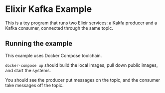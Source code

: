 # Elixir Kafka Example

This is a toy program that runs two Elixir services: a Kakfa producer and a Kafka consumer, connected through the same topic.

## Running the example

This example uses Docker Compose toolchain.

`docker-compose up` should build the local images, pull down public images, and start the systems.

You should see the producer put messages on the topic, and the consumer take messages off the topic.

